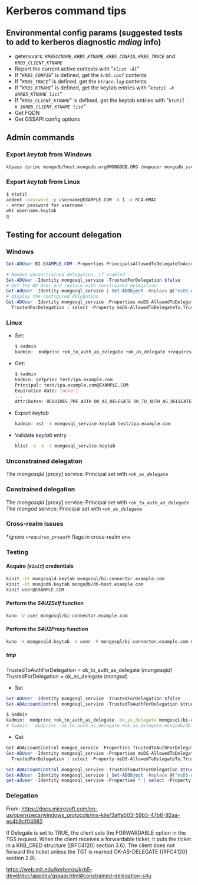 # Kerberos command tips

## Environmental config params (suggested tests to add to kerberos diagnostic _mdiag_ info)

* getenvvars: _`KRB5CCNAME`_, _`KRB5_KTNAME`_, _`KRB5_CONFIG`_, _`KRB5_TRACE`_ and _`KRB5_CLIENT_KTNAME`_
* Report the current active contexts with "_`klist -Al`_"
* If "_`KRB5_CONFIG`_" is defined, get the _`krb5.conf`_ contents
* If "_`KRB5_TRACE`_" is defined, get the _`ktrace.log`_ contents
* If "_`KRB5_KTNAME`_" is defined, get the keytab entries with "_`ktutil -k $KRB5_KTNAME list`_"
* If "_`KRB5_CLIENT_KTNAME`_" is defined, get the keytab entries with "_`ktutil -k $KRB5_CLIENT_KTNAME list`_"
* Get FQDN
* Get GSSAPI config options

## Admin commands

### Export _keytab_ from Windows

```bash
ktpass /princ mongodb/host.mongodb.org@MONGODB.ORG /mapuser mongodb_svc@MONGODB.ORG /pass - /out mongodb.keytab /crypto all /ptype KRB5_NT_PRINCIPAL
```

### Export _keytab_ from Linux

```bash
$ ktutil
addent -password -p username@EXAMPLE.COM -k 1 -e RC4-HMAC
- enter password for username -
wkt username.keytab
q
```

## Testing for account delegation

### Windows

```powershell
Get-ADUser BI.EXAMPLE.COM -Properties PrincipalsAllowedToDelegateToAccount
```

```powershell
# Remove unconstrained delegation, if enabled
Set-ADUser -Identity mongosql_service -TrustedForDelegation $false
# Get the AD User and replace with constrained delegation
Get-AdUser -Identity mongosql_service | Set-ADObject -Replace @{"msDS-AllowedToDelegateTo"="mongodb/mongod0.mongodb.local","mongodb/mongod1.mongodb.local","mongodb/mongod2.mongodb.local"}
# display the configured delegation
Get-ADUser -Identity mongosql_service -Properties msDS-AllowedToDelegateTo,
  TrustedForDelegation | select -Property msDS-AllowedToDelegateTo,TrustedForDelegation
```

### Linux

* Set:

  ```bash
  $ kadmin
  kadmin:  modprinc +ok_to_auth_as_delegate +ok_as_delegate +requires_preauth mongosql_service
  ```

* Get:

  ```bash
  $ kadmin
  kadmin: getprinc test/ipa.example.com
  Principal: test/ipa.example.com@EXAMPLE.COM
  Expiration date: [never]
  ...
  Attributes: REQUIRES_PRE_AUTH OK_AS_DELEGATE OK_TO_AUTH_AS_DELEGATE
  ```

* Export _keytab_

  ```bash
  kadmin: xst -k mongosql_service.keytab test/ipa.example.com
  ```

* Validate _keytab_ entry

  ```bash
  klist -e -k -t mongosql_service.keytab
  ```

### Unconstrained delegation

The _mongosqld_ [proxy] service: Principal set with _`+ok_as_delegate`_

### Constrained delegation

The _mongosqld_ [proxy] service: Principal set with _`+ok_to_auth_as_delegate`_
The _mongod_ service: Principal set with _`+ok_as_delegate`_

### Cross-realm issues

*ignore _`+requires_preauth`_ flags in cross-realm env

### Testing

#### Acquire (_`kinit`_) credentials

```bash
kinit -kt mongosqld.keytab mongosql/bi-connector.example.com
kinit -kt mongodb.keytab mongodb/db-host.example.com
kinit user@EXAMPLE.COM
```

#### Perform the _S4U2Self_ function

```bash
kvno -U user mongosql/bi-connector.example.com
```

#### Perform the _S4U2Proxy_ function

```bash
kvno -k mongosqld.keytab -U user -P mongosql/bi-connector.example.com mongodb/db-host.example.com
```

##### tmp

TrustedToAuthForDelegation = ok_to_auth_as_delegate (_mongosqld_)
TrustedForDelegation = ok_as_delegate (_mongod_)

* Set

```powershell
Set-ADUser -Identity mongosql_service -TrustedForDelegation $false
Set-ADAccountControl mongosql_service -TrustedToAuthForDelegation $true
```

```bash
$ kadmin
kadmin:  modprinc +ok_to_auth_as_delegate -ok_as_delegate mongosql/bi-connector.example.com
# kadmin:  modprinc -ok_to_auth_as_delegate +ok_as_delegate mongodb/db-host.example.com
```

* Get

```powershell
Get-ADAccountControl mongod_service -Properties TrustedToAuthForDelegation
Get-ADUser -Identity mongosql_service -Properties msDS-AllowedToDelegateTo,
  TrustedForDelegation | select -Property msDS-AllowedToDelegateTo,TrustedForDelegation
```

```powershell
Set-ADAccountControl mongosql_service -TrustedToAuthForDelegation $true
Get-AdUser -Identity mongosql_service | Set-ADObject -Replace @{"msDS-AllowedToDelegateTo"="mongodb/mongod3.mongodb.local"}
get-aduser -Identity mongosql_service -Properties * | select -Property servicePrincipalNames,TrustedForDelegation,TrustedToAuthForDelegation,msDS-AllowedToDelegateTo  | Format-Table -Wrap
```

### Delegation

From: <https://docs.microsoft.com/en-us/openspecs/windows_protocols/ms-kile/3affa503-59b5-47b6-92aa-ec4b9cf04982>

If Delegate is set to TRUE, the client sets the FORWARDABLE option in the TGS request. When the client receives a forwardable ticket, it puts the ticket in a KRB_CRED structure ([RFC4120] section 3.6). The client does not forward the ticket unless the TGT is marked OK-AS-DELEGATE ([RFC4120] section 2.8).

<https://web.mit.edu/kerberos/krb5-devel/doc/appdev/gssapi.html#constrained-delegation-s4u>
